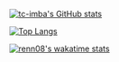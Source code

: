 [![tc-imba's GitHub stats](https://github-readme-stats-peach-two.vercel.app/api?username=renn08&count_private=true&hide=contribs,prs&show_icons=true)](https://github.com/anuraghazra/github-readme-stats)

[![Top Langs](https://github-readme-stats.vercel.app/api/top-langs/?username=renn08&layout=compact)](https://github.com/anuraghazra/github-readme-stats)


[![renn08's wakatime stats](https://github-readme-stats-peach-two.vercel.app/api/wakatime?username=renn08)](https://github.com/anuraghazra/github-readme-stats)



